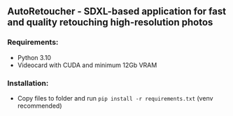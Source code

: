 ## AutoRetoucher - SDXL-based application for fast and quality retouching high-resolution photos
### Requirements:
- Python 3.10
- Videocard with CUDA and minimum 12Gb VRAM
  
### Installation:
- Copy files to folder and run `pip install -r requirements.txt` (venv recommended)
